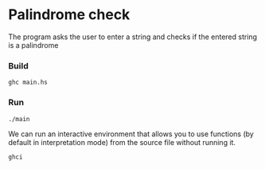 # Palindrome check

The program asks the user to enter a string and checks if the entered string is a palindrome

### Build
```
ghc main.hs
```

### Run
```
./main
```

We can run an interactive environment that allows you to use functions (by default in interpretation mode) from the source file without running it.
```
ghci
```
